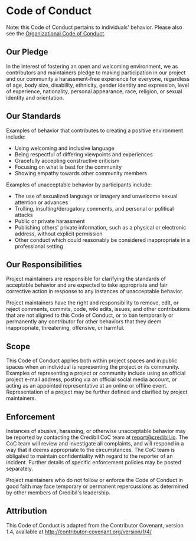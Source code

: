 # Code of Conduct

Note: this Code of Conduct pertains to individuals' behavior. Please also see the 
[Organizational Code of Conduct](https://github.com/credibil/vc/blob/main/CODE-OF-CONDUCT.md).

## Our Pledge

In the interest of fostering an open and welcoming environment, we as contributors and
maintainers pledge to making participation in our project and our community a 
harassment-free experience for everyone, regardless of age, body size, disability, 
ethnicity, gender identity and expression, level of experience, nationality, personal 
appearance, race, religion, or sexual identity and orientation.

## Our Standards

Examples of behavior that contributes to creating a positive environment include:

- Using welcoming and inclusive language
- Being respectful of differing viewpoints and experiences
- Gracefully accepting constructive criticism
- Focusing on what is best for the community
- Showing empathy towards other community members

Examples of unacceptable behavior by participants include:

- The use of sexualized language or imagery and unwelcome sexual attention or advances
- Trolling, insulting/derogatory comments, and personal or political attacks
- Public or private harassment
- Publishing others' private information, such as a physical or electronic address, 
  without explicit permission
- Other conduct which could reasonably be considered inappropriate in a professional 
  setting

## Our Responsibilities

Project maintainers are responsible for clarifying the standards of acceptable behavior 
and are expected to take appropriate and fair corrective action in response to any 
instances of unacceptable behavior.

Project maintainers have the right and responsibility to remove, edit, or reject comments,
commits, code, wiki edits, issues, and other contributions that are not aligned to this 
Code of Conduct, or to ban temporarily or permanently any contributor for other 
behaviors that they deem inappropriate, threatening, offensive, or harmful.

## Scope

This Code of Conduct applies both within project spaces and in public spaces when an 
individual is representing the project or its community. Examples of representing a 
project or community include using an official project e-mail address, posting via an
official social media account, or acting as an appointed representative at an online
or offline event. Representation of a project may be further defined and clarified by 
project maintainers.

## Enforcement

Instances of abusive, harassing, or otherwise unacceptable behavior may be reported by 
contacting the Credibil CoC team at report@credibil.io. The CoC team will review and 
investigate all complaints, and will respond in a way that it deems appropriate to the 
circumstances. The CoC team is obligated to maintain confidentiality with regard to the
reporter of an incident. Further details of specific enforcement policies may be posted 
separately.

Project maintainers who do not follow or enforce the Code of Conduct in good faith may 
face temporary or permanent repercussions as determined by other members of Credibil's 
leadership.

## Attribution

This Code of Conduct is adapted from the Contributor Covenant, version 1.4, available at 
<http://contributor-covenant.org/version/1/4/>

